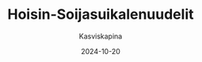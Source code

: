 ---
title: "Hoisin-Soija­suikale­nuudelit"
image: "https://vegaanibotti.lauravuo.me/2024/10/2024-10-20_small.png"
date: 2024-10-20
receipt_url: "https://kasviskapina.fi/reseptit/hoisin-soijasuikalenuudelit"
author: "Kasviskapina"
---